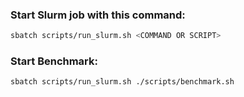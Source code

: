 ### Start Slurm job with this command:
```sh
sbatch scripts/run_slurm.sh <COMMAND OR SCRIPT>
```

### Start Benchmark:
```sh
sbatch scripts/run_slurm.sh ./scripts/benchmark.sh
```